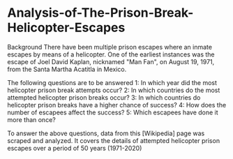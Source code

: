 # Analysis-of-The-Prison-Break-Helicopter-Escapes
Background
There have been multiple prison escapes where an inmate escapes by means of a helicopter. One of the earliest instances was the escape of Joel David Kaplan, nicknamed "Man Fan", on August 19, 1971, from the Santa Martha Acatitla in Mexico.

The following questions are to be answered
1: In which year did the most helicopter prison break attempts occur?
2: In which countries do the most attempted helicopter prison breaks occur?
3: In which countries do helicopter prison breaks have a higher chance of success?
4: How does the number of escapees affect the success?
5: Which escapees have done it more than once?

To answer the above questions, data from this [Wikipedia] page was scraped and analyzed. It covers the details of attempted helicopter prison escapes over a period of 50 years (1971-2020)
